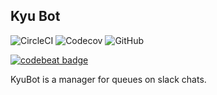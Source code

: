 Kyu Bot
---
![CircleCI](https://img.shields.io/circleci/build/github/alvadorn/kyu_bot) 
![Codecov](https://img.shields.io/codecov/c/github/alvadorn/kyu_bot)
![GitHub](https://img.shields.io/github/license/alvadorn/kyu_bot) 

[![codebeat badge](https://codebeat.co/badges/03764f2e-ea80-454b-8d60-76d51356908c)](https://codebeat.co/projects/github-com-alvadorn-kyu_bot-master) 

KyuBot is a manager for queues on slack chats.